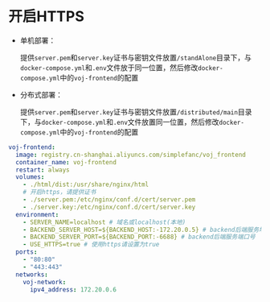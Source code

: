 # 开启HTTPS

- 单机部署：

  提供`server.pem`和`server.key`证书与密钥文件放置`/standAlone`目录下，与`docker-compose.yml`和`.env`文件放于同一位置，然后修改`docker-compose.yml`中的`voj-frontend`的配置

- 分布式部署：

  提供`server.pem`和`server.key`证书与密钥文件放置`/distributed/main`目录下，与`docker-compose.yml`和`.env`文件放置同一位置，然后修改`docker-compose.yml`中的`voj-frontend`的配置

```yaml
voj-frontend:
  image: registry.cn-shanghai.aliyuncs.com/simplefanc/voj_frontend
  container_name: voj-frontend
  restart: always
  volumes:
    - ./html/dist:/usr/share/nginx/html
    # 开启https，请提供证书
    - ./server.pem:/etc/nginx/conf.d/cert/server.pem
    - ./server.key:/etc/nginx/conf.d/cert/server.key
  environment:
    - SERVER_NAME=localhost # 域名或localhost(本地)
    - BACKEND_SERVER_HOST=${BACKEND_HOST:-172.20.0.5} # backend后端服务地址
    - BACKEND_SERVER_PORT=${BACKEND_PORT:-6688} # backend后端服务端口号
    - USE_HTTPS=true # 使用https请设置为true
  ports:
    - "80:80"
    - "443:443"
  networks:
    voj-network:
      ipv4_address: 172.20.0.6
```

